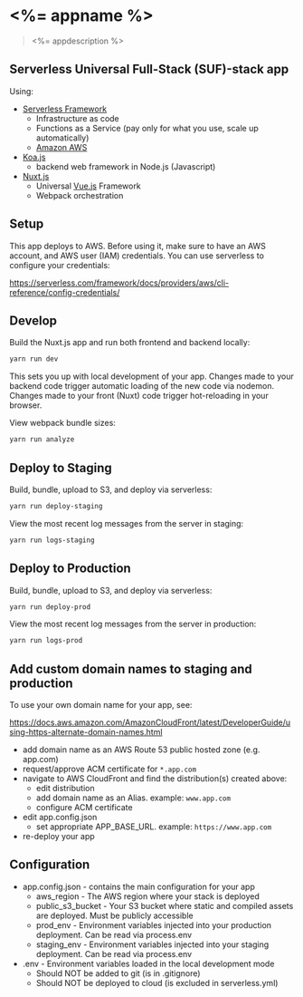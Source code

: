 # <%= appname %>

> <%= appdescription %>

## Serverless Universal Full-Stack (SUF)-stack app

Using:

- [Serverless Framework](https://serverless.com/framework/docs/providers/aws/guide/intro/)
  * Infrastructure as code
  * Functions as a Service (pay only for what you use, scale up automatically)
  * [Amazon AWS](https://aws.amazon.com/)
- [Koa.js](https://koajs.com/)
  * backend web framework in Node.js (Javascript)
- [Nuxt.js](https://nuxtjs.org/)
  * Universal [Vue.js](https://vuejs.org/) Framework
  * Webpack orchestration

## Setup

This app deploys to AWS.  Before using it, make sure to have an AWS account,
and AWS user (IAM) credentials.  You can use serverless to configure your credentials:

https://serverless.com/framework/docs/providers/aws/cli-reference/config-credentials/


## Develop

Build the Nuxt.js app and run both frontend and backend locally:

```bash
yarn run dev
```

This sets you up with local development of your app.  Changes made to your backend code
trigger automatic loading of the new code via nodemon.  Changes made to your front (Nuxt) code
trigger hot-reloading in your browser.

View webpack bundle sizes:

```bash
yarn run analyze
```

## Deploy to Staging

Build, bundle, upload to S3, and deploy via serverless:

```bash
yarn run deploy-staging
```

View the most recent log messages from the server in staging:

```bash
yarn run logs-staging
```

## Deploy to Production

Build, bundle, upload to S3, and deploy via serverless:

```bash
yarn run deploy-prod
```

View the most recent log messages from the server in production:

```bash
yarn run logs-prod
```

## Add custom domain names to staging and production

To use your own domain name for your app, see:

https://docs.aws.amazon.com/AmazonCloudFront/latest/DeveloperGuide/using-https-alternate-domain-names.html

- add domain name as an AWS Route 53 public hosted zone (e.g. app.com)
- request/approve ACM certificate for `*.app.com`
- navigate to AWS CloudFront and find the distribution(s) created above:
  * edit distribution
  * add domain name as an Alias. example: `www.app.com`
  * configure ACM certificate
- edit app.config.json
  * set appropriate APP_BASE_URL. example: `https://www.app.com`
- re-deploy your app

## Configuration

- app.config.json - contains the main configuration for your app
  * aws_region - The AWS region where your stack is deployed
  * public_s3_bucket - Your S3 bucket where static and compiled assets are deployed.  Must be publicly accessible
  * prod_env - Environment variables injected into your production deployment.  Can be read via process.env
  * staging_env - Environment variables injected into your staging deployment.  Can be read via process.env
- .env - Environment variables loaded in the local development mode
  * Should NOT be added to git (is in .gitignore)
  * Should NOT be deployed to cloud (is excluded in serverless.yml)

